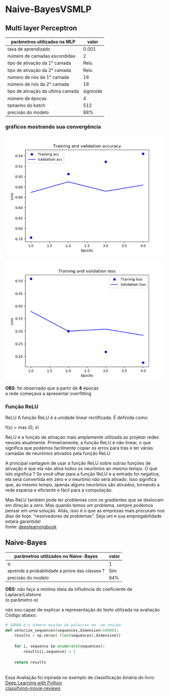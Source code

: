 # Naive-BayesVSMLP

## Multi layer Perceptron

parâmetros utilizados na MLP      | valor
----------------------------------|------
taxa de aprendizado               | 0.001
número de camadas escondidas      | 2
tipo de ativação da 1° camada     | Relu
tipo de ativação da 2° camada     | Relu
número de nós da 1° camada        | 16
número de nós da 2° camada        | 16
tipo de ativação da ultima camada | sigmoide
número de épocas                  | 4
tamanho do batch                  | 512
precisão do modelo                | 88%

### gráficos mostrando sua convergência

![](Graphs/MLP_accuracy.png)

![](Graphs/MLP_validationLoss.png)

**OBS**: foi observado que a partir de **4** épocas  
a rede começava a apresentar overfitting 
### Função ReLU
ReLU
A função ReLU é a unidade linear rectificada. É definida como:

f(x) = max (0, x)

ReLU é a função de ativação mais amplamente utilizada ao projetar redes neurais atualmente. Primeiramente, a função ReLU é não linear, o que significa que podemos facilmente copiar os erros para trás e ter várias camadas de neurônios ativados pela função ReLU.

A principal vantagem de usar a função ReLU sobre outras funções de ativação é que ela não ativa todos os neurônios ao mesmo tempo. O que isto significa ? Se você olhar para a função ReLU e a entrada for negativa, ela será convertida em zero e o neurônio não será ativado. Isso significa que, ao mesmo tempo, apenas alguns neurônios são ativados, tornando a rede esparsa e eficiente e fácil para a computação.

Mas ReLU também pode ter problemas com os gradientes que se deslocam em direção a zero. Mas quando temos um problema, sempre podemos pensar em uma solução. Aliás, isso é o que as empresas mais procuram nos dias de hoje: “resolvedores de problemas”. Seja um e sua empregabilidade estará garantida!  
fonte: [deeplearningbook](http://deeplearningbook.com.br/funcao-de-ativacao/)



## Naive-Bayes

parâmetros utilizados no Naive-Bayes            | valor
------------------------------------------------|------
&alpha;                                         | 1
aprende a probabilidade a priore das classes ?  | Sim
precisão do modelo                              | 84%


**OBS:** não faço a minima ideia da influência do coeficiente de Laplace/Lidstone  
(o parâmetro  &alpha;)

não  sou capaz de explicar a representação do texto utilizada na avaliação  
Código abaixo:
```python
# 10000 é o número maxímo de palavras em  um review
def vetorize_sequences(sequences,dimension=10000):
    results = np.zeros( (len(sequences),dimension))

    for i, sequence in enumerate(sequences):
        results[i,sequence] = 1 
    
    return results



```

Essa Avaliação foi inpirada no exemplo de classificação binária do livro:  
[Deep Learning with Python](https://www.amazon.com.br/Deep-Learning-Python-Francois-Chollet/dp/1617294438)   
[classifying-movie-reviews](https://github.com/fchollet/deep-learning-with-python-notebooks/blob/master/3.5-classifying-movie-reviews.ipynb)